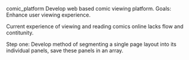 comic_platform
Develop web based comic viewing platform.
Goals: Enhance user viewing experience.

Current experience of viewing and reading comics online lacks flow and contitunity. 

Step one: Develop method of segmenting a single page layout into its individual panels, save these panels in an array.
